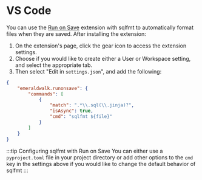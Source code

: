 # VS Code

You can use the [Run on Save](https://marketplace.visualstudio.com/items?itemName=emeraldwalk.RunOnSave) extension with sqlfmt to automatically format files when they are saved. After installing the extension:

1. On the extension's page, click the gear icon to access the extension settings.
2. Choose if you would like to create either a User or Workspace setting, and select the appropriate tab. 
3. Then select "Edit in `settings.json`", and add the following:

```JSON title=settings.json
{
    "emeraldwalk.runonsave": {
        "commands": [
            {
                "match": ".*\\.sql(\\.jinja)?",
                "isAsync": true,
                "cmd": "sqlfmt ${file}"
            }
        ]
    }
}
```

:::tip Configuring sqlfmt with Run on Save
You can either use a `pyproject.toml` file in your project directory or add other options to the `cmd` key in the settings above if you would like to change the default behavior of sqlfmt
:::